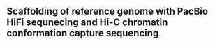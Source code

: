 ## Scaffolding of reference genome with PacBio HiFi sequnecing and Hi-C chromatin conformation capture sequencing

